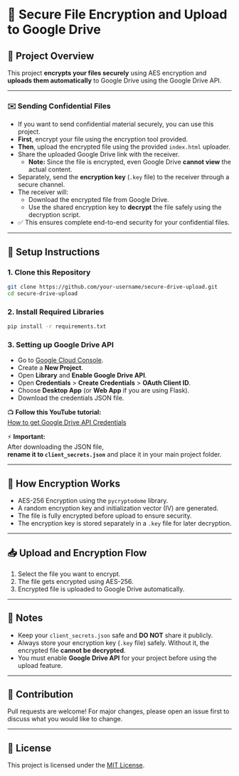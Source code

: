 # 🚀 Secure File Encryption and Upload to Google Drive

## 📜 Project Overview
This project **encrypts your files securely** using AES encryption and **uploads them automatically** to Google Drive using the Google Drive API.

---

### ✉️ Sending Confidential Files 

- If you want to send confidential material securely, you can use this project.
- **First**, encrypt your file using the encryption tool provided.
- **Then**, upload the encrypted file using the provided `index.html` uploader.
- Share the uploaded Google Drive link with the receiver.
  - **Note:** Since the file is encrypted, even Google Drive **cannot view** the actual content.
- Separately, send the **encryption key** (`.key` file) to the receiver through a secure channel.
- The receiver will:
  - Download the encrypted file from Google Drive.
  - Use the shared encryption key to **decrypt** the file safely using the decryption script.
- ✅ This ensures complete end-to-end security for your confidential files.

---


## 🔧 Setup Instructions

### 1. Clone this Repository
```bash
git clone https://github.com/your-username/secure-drive-upload.git
cd secure-drive-upload
```

### 2. Install Required Libraries
```bash
pip install -r requirements.txt
```

### 3. Setting up Google Drive API
- Go to [Google Cloud Console](https://console.developers.google.com/).
- Create a **New Project**.
- Open **Library** and **Enable Google Drive API**.
- Open **Credentials** > **Create Credentials** > **OAuth Client ID**.
- Choose **Desktop App** (or **Web App** if you are using Flask).
- Download the credentials JSON file.

📺 **Follow this YouTube tutorial:**  
[How to get Google Drive API Credentials](https://www.youtube.com/watch?v=HCjAK0QA_3w)

⚡ **Important:**  
After downloading the JSON file,  
**rename it to `client_secrets.json`** and place it in your main project folder.

---

## 🔐 How Encryption Works
- AES-256 Encryption using the `pycryptodome` library.
- A random encryption key and initialization vector (IV) are generated.
- The file is fully encrypted before upload to ensure security.
- The encryption key is stored separately in a `.key` file for later decryption.

---

## 📥 Upload and Encryption Flow
1. Select the file you want to encrypt.
2. The file gets encrypted using AES-256.
3. Encrypted file is uploaded to Google Drive automatically.

---

## 📢 Notes
- Keep your `client_secrets.json` safe and **DO NOT** share it publicly.
- Always store your encryption key (`.key` file) safely. Without it, the encrypted file **cannot be decrypted**.
- You must enable **Google Drive API** for your project before using the upload feature.

---

## 🤝 Contribution
Pull requests are welcome! For major changes, please open an issue first to discuss what you would like to change.

---

## 📄 License
This project is licensed under the [MIT License](LICENSE).
